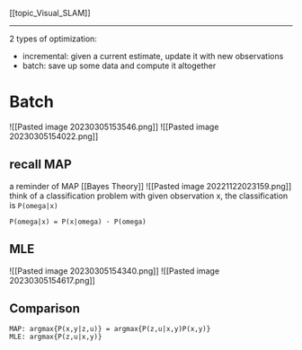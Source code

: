 [[topic_Visual_SLAM]]
****
2 types of optimization:
- incremental: given a current estimate, update it with new observations
- batch: save up some data and compute it altogether

# Batch
![[Pasted image 20230305153546.png]]
![[Pasted image 20230305154022.png]]
## recall MAP
a reminder of MAP [[Bayes Theory]]
![[Pasted image 20221122023159.png]]
think of a classification problem with given observation x, the classification is `P(omega|x)`
```
P(omega|x) = P(x|omega) · P(omega)
```
## MLE
![[Pasted image 20230305154340.png]]
![[Pasted image 20230305154617.png]]
## Comparison
```
MAP: argmax{P(x,y|z,u)} = argmax{P(z,u|x,y)P(x,y)}
MLE: argmax{P(z,u|x,y)}
```
